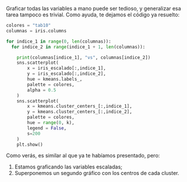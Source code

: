 Graficar todas las variables a mano puede ser tedioso, y generalizar esa tarea tampoco es trivial. Como ayuda, te dejamos el código ya resuelto: 

```python
colores = "tab10" 
columnas = iris.columns

for indice_1 in range(0, len(columnas)):
  for indice_2 in range(indice_1 + 1, len(columnas)): 

    print(columnas[indice_1], "vs", columnas[indice_2])
    sns.scatterplot(
        x = iris_escalado[:,indice_1], 
        y = iris_escalado[:,indice_2], 
        hue = kmeans.labels_, 
        palette = colores, 
        alpha = 0.5
    )
    sns.scatterplot(
        x = kmeans.cluster_centers_[:,indice_1], 
        y = kmeans.cluster_centers_[:,indice_2],  
        palette = colores, 
        hue = range(0, k), 
        legend = False, 
        s=200
    )
    plt.show()
```

Como verás, es similar al que ya te habíamos presentado, pero: 

1. Estamos graficando las variables escaladas;
2. Superponemos un segundo gráfico con los centros de cada cluster.
 